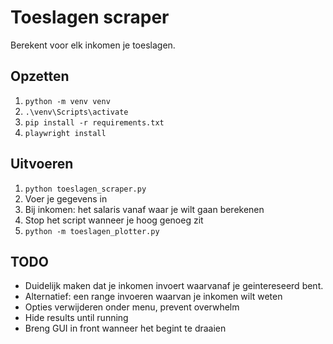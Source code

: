 # Toeslagen scraper

Berekent voor elk inkomen je toeslagen.  

## Opzetten
1. `python -m venv venv`
2. `.\venv\Scripts\activate`
3. `pip install -r requirements.txt`
4. `playwright install`

## Uitvoeren
1. `python toeslagen_scraper.py`
2. Voer je gegevens in
3. Bij inkomen: het salaris vanaf waar je wilt gaan berekenen
4. Stop het script wanneer je hoog genoeg zit
5. `python -m toeslagen_plotter.py`


## TODO
* Duidelijk maken dat je inkomen invoert waarvanaf je geintereseerd bent.
* Alternatief: een range invoeren waarvan je inkomen wilt weten
* Opties verwijderen onder menu, prevent overwhelm
* Hide results until running
* Breng GUI in front wanneer het begint te draaien